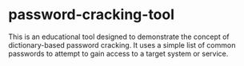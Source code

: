 # password-cracking-tool
This is an educational tool designed to demonstrate the concept of dictionary-based password cracking. It uses a simple list of common passwords to attempt to gain access to a target system or service.
